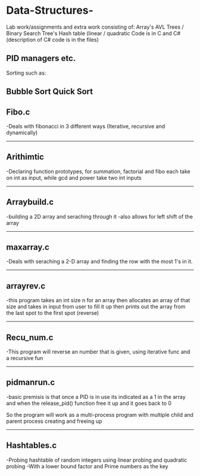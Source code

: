 # Data-Structures-

Lab work/assignments and extra work consisting of: 
Array's 
AVL Trees / Binary Search Tree's 
Hash table (linear / quadratic 
Code is in C and C# 
(description of C# code is in the files) 

PID managers etc.
--------------------------------------------

Sorting such as: 

Bubble Sort
Quick Sort 
--------------------------------------------

Fibo.c 
--------------------------------------------
-Deals with fibonacci in 3 different ways
(Iterative, recursive and dynamically)  
         
--------------------------------------------

Arithimtic
--------------------------------------------
-Declaring function prototypes,
for summation, factorial and fibo 
each take on int as input, 
while gcd and power take two int inputs
             
--------------------------------------------


Arraybuild.c 
--------------------------------------------
-building a 2D array and seraching through it
 -also allows for left shift of the array 
             
--------------------------------------------
             
maxarray.c 
--------------------------------------------
 -Deals with seraching a 2-D array
  and finding the row with the most 1's in it. 
            
--------------------------------------------

arrayrev.c
--------------------------------------------
-this program takes an int size n
for an array then allocates an array of that size
and takes in input from user to fill it up
then prints out the array from the last spot to
the first spot (reverse)

--------------------------------------------


Recu_num.c
--------------------------------------------
-This program will reverse an number 
that is given, using iterative func
and a recursive fun

--------------------------------------------

 pidmanrun.c
--------------------------------------------

-basic premisis is that once a PID is in use its
indicated as a 1 in the array and when the release_pid()
function free it up and it goes back to 0

So the program will work as a multi-process program with multiple
child and parent process creating and freeing up

--------------------------------------------

Hashtables.c 
--------------------------------------------
-Probing hashtable of random integers using
linear probing and quadratic probing
-With a lower bound factor and Prime numbers
as the key

